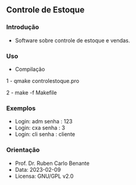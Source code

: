 ## Controle de Estoque

### Introdução 

* Software sobre controle de estoque e vendas.

### Uso

* Compilação

1 - qmake controlestoque.pro

2 - make -f Makefile

### Exemplos

* Login: adm
senha : 123
* Login: cxa
senha : 3
* Login: cli
senha : cliente

### Orientação

* Prof. Dr. Ruben Carlo Benante
* Data: 2023-02-09
* Licensa: GNU/GPL v2.0

